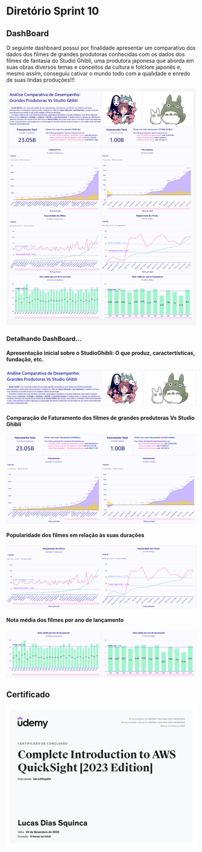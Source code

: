 Diretório Sprint 10
===================

## DashBoard
O seguinte dashboard possui por finalidade apresentar um comparativo dos dados dos filmes de grandes produtoras conhecidas com os dados dos filmes de fantasia do Studio Ghibli, uma produtora japonesa que aborda em suas obras diversos temas e conceitos da cultura e folclore japonês e, mesmo assim, conseguiu cativar o mundo todo com a qualidade e enredo de suas lindas produções!!!

![image](Desafio-4/dashboard_img/DashBoard_Ghibli_2023-12-01T17_12_00_page-0001.jpg)


### Detalhando DashBoard...

#### Apresentação inicial sobre o StudioGhibli: O que produz, caractertísticas, fundação, etc.
![image](Desafio-4/dashboard_img/Ghibli.png)

#### Comparação de Faturamento dos filmes de grandes produtoras Vs Studio Ghibli
![image](Desafio-4/dashboard_img/faturamento.png)

#### Popularidade dos filmes em relação às suas durações
![image](Desafio-4/dashboard_img/popularity.png)

#### Nota média dos filmes por ano de lançamento
![image](Desafio-4/dashboard_img/media.png)

## Certificado
![image](Certificado/Complete%20Introduction%20to%20AWS%20QuickSight%20[2023%20Edition].jpg)